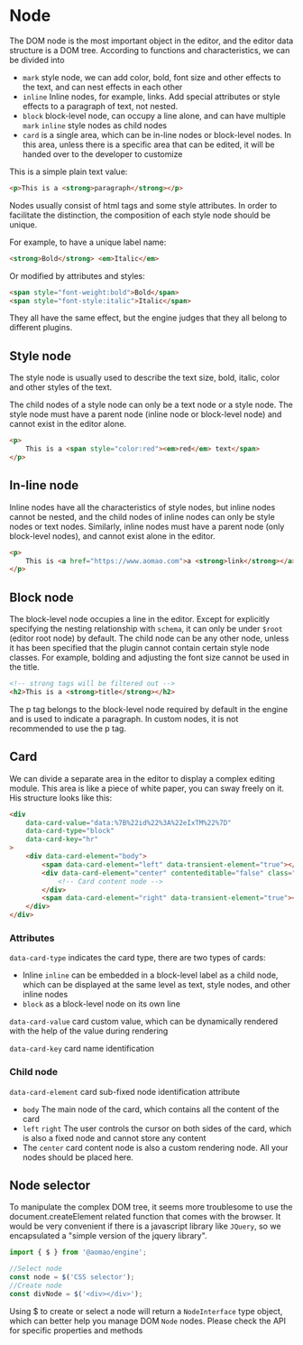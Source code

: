 # Node

The DOM node is the most important object in the editor, and the editor data structure is a DOM tree. According to functions and characteristics, we can be divided into

-   `mark` style node, we can add color, bold, font size and other effects to the text, and can nest effects in each other
-   `inline` Inline nodes, for example, links. Add special attributes or style effects to a paragraph of text, not nested.
-   `block` block-level node, can occupy a line alone, and can have multiple `mark` `inline` style nodes as child nodes
-   `card` is a single area, which can be in-line nodes or block-level nodes. In this area, unless there is a specific area that can be edited, it will be handed over to the developer to customize

This is a simple plain text value:

```html
<p>This is a <strong>paragraph</strong></p>
```

Nodes usually consist of html tags and some style attributes. In order to facilitate the distinction, the composition of each style node should be unique.

For example, to have a unique label name:

```html
<strong>Bold</strong> <em>Italic</em>
```

Or modified by attributes and styles:

```html
<span style="font-weight:bold">Bold</span>
<span style="font-style:italic">Italic</span>
```

They all have the same effect, but the engine judges that they all belong to different plugins.

## Style node

The style node is usually used to describe the text size, bold, italic, color and other styles of the text.

The child nodes of a style node can only be a text node or a style node. The style node must have a parent node (inline node or block-level node) and cannot exist in the editor alone.

```html
<p>
	This is a <span style="color:red"><em>red</em> text</span>
</p>
```

## In-line node

Inline nodes have all the characteristics of style nodes, but inline nodes cannot be nested, and the child nodes of inline nodes can only be style nodes or text nodes. Similarly, inline nodes must have a parent node (only block-level nodes), and cannot exist alone in the editor.

```html
<p>
	This is <a href="https://www.aomao.com">a <strong>link</strong></a>
</p>
```

## Block node

The block-level node occupies a line in the editor. Except for explicitly specifying the nesting relationship with `schema`, it can only be under `$root` (editor root node) by default. The child node can be any other node, unless it has been specified that the plugin cannot contain certain style node classes. For example, bolding and adjusting the font size cannot be used in the title.

```html
<!-- strong tags will be filtered out -->
<h2>This is a <strong>title</strong></h2>
```

The p tag belongs to the block-level node required by default in the engine and is used to indicate a paragraph. In custom nodes, it is not recommended to use the p tag.

## Card

We can divide a separate area in the editor to display a complex editing module. This area is like a piece of white paper, you can sway freely on it. His structure looks like this:

```html
<div
	data-card-value="data:%7B%22id%22%3A%22eIxTM%22%7D"
	data-card-type="block"
	data-card-key="hr"
>
	<div data-card-element="body">
		<span data-card-element="left" data-transient-element="true">​</span>
		<div data-card-element="center" contenteditable="false" class="card-hr">
			<!-- Card content node -->
		</div>
		<span data-card-element="right" data-transient-element="true">​</span>
	</div>
</div>
```

### Attributes

`data-card-type` indicates the card type, there are two types of cards:

-   Inline `inline` can be embedded in a block-level label as a child node, which can be displayed at the same level as text, style nodes, and other inline nodes
-   `block` as a block-level node on its own line

`data-card-value` card custom value, which can be dynamically rendered with the help of the value during rendering

`data-card-key` card name identification

### Child node

`data-card-element` card sub-fixed node identification attribute

-   `body` The main node of the card, which contains all the content of the card
-   `left` `right` The user controls the cursor on both sides of the card, which is also a fixed node and cannot store any content
-   The `center` card content node is also a custom rendering node. All your nodes should be placed here.

## Node selector

To manipulate the complex DOM tree, it seems more troublesome to use the document.createElement related function that comes with the browser. It would be very convenient if there is a javascript library like `JQuery`, so we encapsulated a "simple version of the jquery library".

```ts
import { $ } from '@aomao/engine';

//Select node
const node = $('CSS selector');
//Create node
const divNode = $('<div></div>');
```

Using \$ to create or select a node will return a `NodeInterface` type object, which can better help you manage DOM `Node` nodes. Please check the API for specific properties and methods
